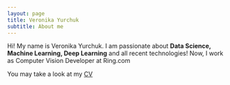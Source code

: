 ```yaml
---
layout: page
title: Veronika Yurchuk 
subtitle: About me
---
```

Hi! My name is Veronika Yurchuk. I am passionate about **Data Science, Machine Learning, Deep Learning** and all recent technologies! Now, I work as Computer Vision Developer at Ring.com 

You may take a look at my [CV](https://drive.google.com/open?id=1hEIvlhhxYTEeaJierytyubbT4x2oJvw_)

